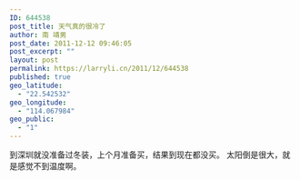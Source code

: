 ```yaml
---
ID: 644538
post_title: 天气真的很冷了
author: 南 靖男
post_date: 2011-12-12 09:46:05
post_excerpt: ""
layout: post
permalink: https://larryli.cn/2011/12/644538
published: true
geo_latitude:
  - "22.542532"
geo_longitude:
  - "114.067984"
geo_public:
  - "1"
---
```

到深圳就没准备过冬装，上个月准备买，结果到现在都没买。
太阳倒是很大，就是感觉不到温度啊。